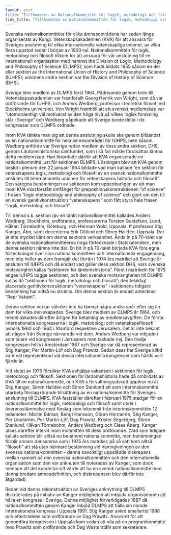 ```yaml
---
layout: post
title: "Tillkomsten av Nationalkommittén för logik, metodologi och filosofi"
link_title: "Tillkomsten av Nationalkommittén för logik, metodologi och filosofi [in Swedish]"
---
```

Svenska nationalkommittéer för olika ämnesområdena har sedan länge organiserats
av Kungl. Vetenskapsakademien (KVA) för att ansvara för Sveriges anslutning till
olika internationella vetenskapliga unioner, av vilka flera uppstod redan i
början av 1900-tal. Nationalkommittén för logik, metodologi och filosofi tillkom
för att ansvara för vår anslutning till en internationell organisation med
namnet the Division of Logic, Methodology and Philosophy of Science (DLMPS), som
hade bildats 1955 såsom en del eller sektion av the International Union of
History and Philosophy of Science (IUHPS); unionens andra sektion var the
Division of History of Science (DHS).

Sverige blev medlem av DLMPS först 1964. Pådrivande genom brev till
Vetenskapsakademien var framförallt Georg Henrik von Wright, som då var
ordförande för IUHPS, och Anders Wedberg, professor i teoretisk filosofi vid
Stockholms universitet. Von Wright framhöll att ett svenskt medlemskap var
”utomordentligt väl motiverat av den höga nivå på vilken logisk forskning står i
Sverige” och Wedberg påpekade att Sverige borde delta i de kongresser som DLMPS
ordnade.

Inom KVA tänkte man sig att denna anslutning skulle ske genom bildandet av en
nationalkommitté för hela ämnesområdet för IUHPS, men såsom Wedberg anförde var
Sverige redan medlem av dess andra sektion, DHS, genom Lärdomshistoriska
samfundet, som i så fall måste förutsättas lämna detta medlemskap. Han förordade
därför att KVA organiserade en nationalkommitté just för sektionen DLMPS.
Lösningen blev att KVA genom beslut i plenum den 22 januari 1964 bildade vad man
kallade ”en sektion för vetenskapens logik, metodologi och filosofi av en svensk
nationalkommitté ansluten till Internationella unionen för vetenskapens historia
och filosofi”. Den säregna benämningen av sektionen kom uppenbarligen av att man
inom KVA missförstått omfånget för prepositionskonstruktionen ”of science” i
frasen ”logic methodology and philosophy of science” och gjort om den till en
svensk genitivkonstruktion ”vetenskapens” som fått styra hela frasen ”logik,
metodologi och filosofi”.

Till denna s.k. sektion (av en tänkt nationalkommitté) kallades Anders Wedberg,
Stockholm, ordförande, professorerna Torsten Gustafson, Lund, Håkan Törnebohm,
Göteborg, och Herman Wold, Uppsala, tf professor Stig Kanger, Åbo, samt
docenterna Erik Götlind och Sören Halldén, Uppsala. Det är inte mycket känt om
denna sektions verksamhet. Ända in på 70-talet var de svenska
nationalkommittéerna noga förtecknade i Statskalendern, men denna sektion nämns
inte där. En bit in på 70-talet började KVA föra egna förteckningar över sina
nationalkommittéer och internationella engagemang, men inte heller av dem
framgår det förrän i 1974 års matrikel att Sverige är ansluten till IUHPS och då
endast vad gäller dess sektion DHS, vars svenska motsvarighet kallas ”sektionen
för lärdomshistoria”. Först i matrikeln för 1975 anges IUHPS bägge sektioner,
och den svenska motsvarigheten till DLMPS kallas då ”sektionen för logik,
metodologi och filosofi”; den felaktigt placerade genitivkonstruktionen
”vetenskapens” i sektionens tidigare benämning har alltså nu strukits. Om denna
sektion är endast antecknat ”Repr Vakant”.

Denna sektion verkar således inte ha lämnat några andra spår efter sig än dem
för vilka den skapades: Sverige blev medlem av DLMPS år 1964, och medel äskades
därefter årligen för betalning av medlemsavgiften. De första internationella
kongresserna i logik, metodologi och vetenskapsfilosofi avhölls 1960 och 1964 i
Stanford respektive Jerusalem. Det är inte bekant att någon från Sverige
närvarade vid dem. Anders Wedberg var inbjuden som talare vid kongressen i
Jerusalem men tackade nej. Den tredje kongressen hölls i Amsterdam 1967 och
Sverige var då representerad av Stig Kanger, Per Martin-Löf och Dag Prawitz.
Sedan dess har Sverige alltid varit väl representerad vid dessa internationella
kongresser som hållits vart fjärde år.

Vid slutet av 1975 försöker KVA avhjälpa vakansen i sektionen för logik,
metodologi och filosofi. Sektionen för lärdomshistoria hade då ombildats av KVA
till en nationalkommitté, och KVA:s förvaltningsutskott uppdrar nu åt Stig
Kanger, Sören Halldén och Sören Stenlund att som interimskommitté utarbeta
förslag rörande tillsättning av en nationalkommitté för Sveriges anslutning till
DLMPS. KVA fastställer därefter i februari 1975 stadgar för en nationalkommitté
för logik, metodologi och filosofi samt utser i överensstämmelse med förslag som
inkommit från interimskommittén 12 ledamöter: Martin Edman, Bengt Hansson, Göran
Hermerén, Stig Kanger, Per Lindström, Per Martin-Löf, Dag Prawitz, Krister
Segerberg, Sören Stenlund, Håkan Törnebohm, Anders Wedberg och Claes Åberg.
Kanger utses därefter internt inom kommittén till dess ordförande. (Vad som
tidigare kallats sektion blir alltså nu benämnd nationalkommitté, men
benämningen förblir annars densamma som i 1975 års matrikel; på så sätt kom
alltså ”filosofi” att stå utan närmare bestämning vid namngivningen av den
svenska nationalkommittén – denna oavsiktligt uppstådda diskrepans mellan namnet
på den svenska nationalkommittén och den internationella organisation som den
var anknuten till noterades av Kanger, som dock menade att det kunde ha sitt
värde att ha en svensk nationalkommitté med denna bredare ämnesdefinition, och
diskrepansen blev därför inte åtgärdad).

Redan vid denna rekonstruktion av Sveriges anknytning till DLMPS diskuterades på
initiativ av Kanger möjligheten att inbjuda organisationen att hålla en kongress
i Sverige. Denna möjlighet förverkligades 1987 då nationalkommittén genom Kanger
inbjöd DLMPS att hålla sin nionde internationella kongress i Uppsala 1991. Stig
Kanger avled emellertid 1988 och efterträddes som ordförande av Dag Prawitz.
Ansvaret för att genomföra kongressen i Uppsala kom sedan att vila på en
programkommitté med Prawitz som ordförande och Dag Westerståhl som sekreterare.
